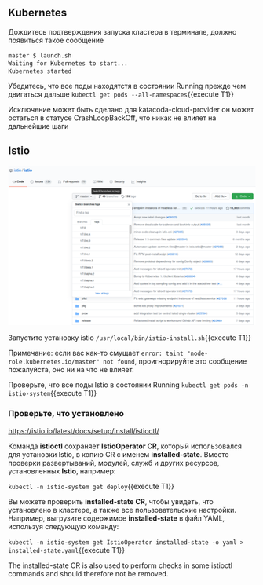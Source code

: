 ## Kubernetes

Дождитесь подтверждения запуска кластера в терминале, должно появиться такое сообщение

```
master $ launch.sh
Waiting for Kubernetes to start...
Kubernetes started
```

Убедитесь, что все поды находятстя в состоянии Running прежде чем двигаться дальше `kubectl get pods --all-namespaces`{{execute T1}}

Исключение может быть сделано для katacoda-cloud-provider он может остаться в статусе CrashLoopBackOff, что никак не влияет на дальнейшие шаги

## Istio

![istio version](./assets/istio.png)

Запустите установку istio `/usr/local/bin/istio-install.sh`{{execute T1}}

Примечание: если вас как-то смущает `error: taint "node-role.kubernetes.io/master" not found`, проигнорируйте это сообщение пожалуйста, оно ни на что не влияет.

Проверьте, что все поды Istio в состоянии Running `kubectl get pods -n istio-system`{{execute T1}}

### Проверьте, что установлено
https://istio.io/latest/docs/setup/install/istioctl/

Команда **istioctl** сохраняет **IstioOperator CR**, который использовался для установки Istio, в копию CR с именем **installed-state**. Вместо проверки развертываний, модулей, служб и других ресурсов, установленных **Istio**, например:

`kubectl -n istio-system get deploy`{{execute T1}}

Вы можете проверить **installed-state CR**, чтобы увидеть, что установлено в кластере, а также все пользовательские настройки. Например, выгрузите содержимое **installed-state** в файл YAML, используя следующую команду:

`kubectl -n istio-system get IstioOperator installed-state -o yaml > installed-state.yaml`{{execute T1}}

The installed-state CR is also used to perform checks in some istioctl commands and should therefore not be removed.
